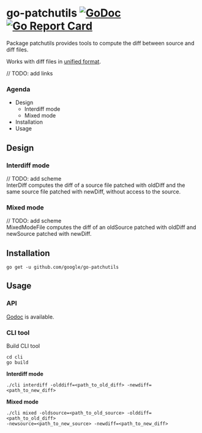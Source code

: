# go-patchutils [![GoDoc](https://godoc.org/github.com/google/go-patchutils?status.svg)](https://godoc.org/github.com/google/go-patchutils) [![Go Report Card](https://goreportcard.com/badge/github.com/google/go-patchutils)](https://goreportcard.com/report/github.com/google/go-patchutils)
Package patchutils provides tools to compute the diff between source and diff files.

Works with diff files in [unified format](http://gnu.org/software/diffutils/manual/html_node/Unified-Format.html).

// TODO: add links
### Agenda 
* Design 
    * Interdiff mode 
    * Mixed mode 
* Installation 
* Usage 

## Design

### Interdiff mode
// TODO: add scheme <br />
InterDiff computes the diff of a source file patched with oldDiff
and the same source file patched with newDiff, without access to the source.

### Mixed mode
// TODO: add scheme <br />
MixedModeFile computes the diff of an oldSource patched with oldDiff and
newSource patched with newDiff.

## Installation

```shell
go get -u github.com/google/go-patchutils
```

## Usage

### API
[Godoc](https://godoc.org/github.com/google/go-patchutils) is available.

### CLI tool

Build CLI tool
```shell
cd cli
go build
```

**Interdiff mode**
```shell
./cli interdiff -olddiff=<path_to_old_diff> -newdiff=<path_to_new_diff>
```

**Mixed mode**
```shell
./cli mixed -oldsource=<path_to_old_source> -olddiff=<path_to_old_diff> 
-newsource=<path_to_new_source> -newdiff=<path_to_new_diff>
```

